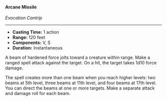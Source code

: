 #### Arcane Missile
*Evocation Cantrip*
___
- **Casting Time:** 1 action
- **Range:** 120 feet
- **Components:** V, S
- **Duration:** Instantaneous

A beam of hardened force jolts toward a creature within range. Make a ranged spell attack against the target. On a hit, the target takes 1d10 force damage.

The spell creates more than one beam when you reach higher levels: two beams at 5th level, three beams at 11th level, and four beams at 17th level. You can direct the beams at one or more targets. Make a separate attack and damage roll for each beam.